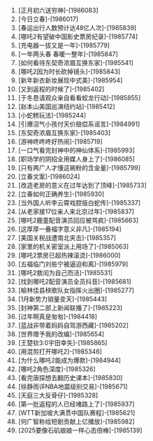 
1. [正月初六送穷神]-[1986083]
1. [今日立春]-[1986017]
1. [春运出行人数预计达48亿人次]-[1985839]
1. [哪吒2有望破中国影史票房纪录]-[1985774]
1. [充电器一拔又是一年]-[1985779]
1. [一年两头春 春暖一整年]-[1985847]
1. [如何看待东契奇浓眉互换东家]-[1985541]
1. [哪吒2因为时长砍掉镜头]-[1985843]
1. [新年新衣新妆展现中式美]-[1985954]
1. [又到返程的时候了]-[1985402]
1. [于冬恳请观众亲自看看蛟龙行动]-[1985855]
1. [赵本山美国巡演纽约站]-[1985412]
1. [小蛇糕玩法]-[1985244]
1. [引爆沼气小孩付天价赔偿系谣言]-[1984991]
1. [东契奇浓眉互换东家]-[1985403]
1. [游神咚咚咚好热闹]-[1985719]
1. [一口气看完封神中的神仙体系]-[1985993]
1. [职场学的阴招全用媒人身上了]-[1986085]
1. [只有两广人才懂这碗粉的含金量]-[1985799]
1. [立春文案]-[1986024]
1. [改造老房的意义在过年达到了顶峰]-[1985733]
1. [立春如何正确养生]-[1985930]
1. [当外国人听李云霄戏腔版白蛇传]-[1985337]
1. [从老家接17位亲人来北京过年]-[1985837]
1. [哪吒2鹿童配音演员回应被骂疯]-[1985663]
1. [这厚厚一叠福字意义非凡]-[1985194]
1. [美国关税战遭南北夹击]-[1985357]
1. [家里的机关密室派上用场了]-[1985063]
1. [哪吒2票房已超热辣滚烫]-[1986000]
1. [五福临门刘些宁被逼迫和离]-[1985979]
1. [哪吒2敖闰为自己而活]-[1985531]
1. [找到哪吒2配音演员全员抖音]-[1985681]
1. [榆林佳县秧歌队女指挥火出圈]-[1985277]
1. [1月新势力销量变天]-[1985443]
1. [封神第二部上新闻联播了]-[1985223]
1. [过年啊真是匆匆]-[1984418]
1. [蓝战非带着妈妈自驾游西藏]-[1985202]
1. [世界赠予我的改编]-[1985654]
1. [王楚钦3:0宇田幸矢]-[1985865]
1. [用混剪打开哪吒2]-[1985346]
1. [为什么哪吒2能成为爆款]-[1984944]
1. [哪吒2角色深度]-[1985326]
1. [看完唐探想去翻历史课本]-[1985830]
1. [徐静雨评NBA地震级别交易]-[1985671]
1. [天庭三大反骨仔]-[1985328]
1. [第一批返程的人已经堵路上了]-[1985937]
1. [WTT新加坡大满贯中国队赛程]-[1985621]
1. [何广智称给短剧贡献上亿播放]-[1985982]
1. [2025要像石矶娘娘一样心态倍棒]-[1985139]
